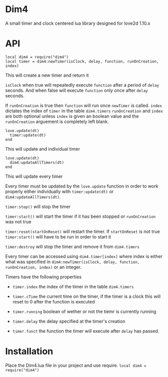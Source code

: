 # Dim4
A small timer and clock centered lua library designed for love2d 1.10.x

# API

```
local dim4 = require("dim4")
local timer = dim4:newTimer(isClock, delay, function, runOnCreation, index)
``` 

This will create a new timer and return it

```isClock``` when true will repeatedly execute ```function``` after a period of ```delay``` seconds. And when false will execute ```function``` only once after ```delay``` seconds.

If ```runOnCreation``` is true then ```function``` will run once ```newTimer``` is called. ```index``` dictates the index of ```timer``` in the table ```dim4.timers```
```runOnCreation``` and ```index``` are both optional unless ```index``` is given an boolean value and the ```runOnCreation``` arguement is completely left blank.

``` 
love.update(dt)
  timer:update(dt)
end
```
This will update and individual timer

``` 
love.update(dt)
  dim4:updateAllTimers(dt)
end
```
This will update every timer

Every timer must be updated by the ```love.update``` function in order to work properly either individually with ```timer:update(dt)``` or ```dim4:updateAllTimers(dt)```.

```timer:stop()``` will stop the timer

```timer:start()``` will start the timer if it has been stopped or ```runOnCreation``` was not true

```timer:reset(startOnReset)``` will restart the timer. If ```startOnReset``` is not true ```timer:start()``` will have to be run in order to start it

```timer:destroy``` will stop the timer and remove it from ```dim4.timers```

Every timer can be accessed using ```dim4.timer[index]``` where index is either what was specified in ```dim4:newTimer(isClock, delay, function, runOnCreation, index)``` or an integer.

Timers have the following properties

* ```timer.index``` the index of the timer in the table ```dim4.timers```

* ```timer.cTime``` the current time on the timer, if the timer is a clock this will reset to 0 after the function is executed

* ```timer.running``` boolean of wether or not the tiemr is currently running

* ```timer.delay``` the delay specified at the timer's creation

* ```timer.funct``` the function the timer will execute after ```delay``` has passed.

# Installation
Place the Dim4.lua file in your project and use require.
```local dim4 = require("dim4")```
